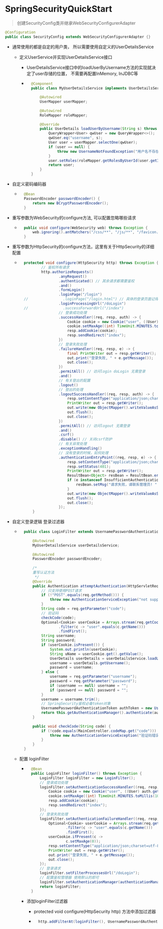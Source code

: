 # SpringSecurityQuickStart

>创建SecurityConfig类并继承WebSecurityConfigurerAdapter

```java
@Configuration
public class SecurityConfig extends WebSecurityConfigurerAdapter {}
```

* 通常使用的都是自定的用户类， 所以需要使用自定义的UserDetailsService

    * 定义UserService并实现UserDetailsService接口

        * UserDetailsService接口中的loadUserByUsername方法的实现就决定了user存储的位置， 不需要再配置InMemory, InJDBC等

        * ```java
            @Component
            public class MyUserDetailsService implements UserDetailsService {
            
                @Autowired
                UserMapper userMapper;
            
                @Autowired
                RoleMapper roleMapper;
            
                @Override
                public UserDetails loadUserByUsername(String s) throws UsernameNotFoundException {
                    QueryWrapper<User> qwUser = new QueryWrapper<>();
                    qwUser.eq("username", s);
                    User user = userMapper.selectOne(qwUser);
                    if (user == null) {
                        throw new UsernameNotFoundException("用户名不存在!");
                    }
                    user.setRoles(roleMapper.getRolesByUserId(user.getId()));
                    return user;
                }
            }
            ```

* 自定义密码编码器

    * ```java
        @Bean
        PasswordEncoder passwordEncoder() {
            return new BCryptPasswordEncoder();
        }
        ```

* 重写参数为WebSecurity的configure方法, 可以配置忽略哪些请求

    * ```java
        public void configure(WebSecurity web) throws Exception {
            web.ignoring().antMatchers("/css/**", "/js/**", "/favicon.ico");
        }
        ```

* 重写参数为HttpSecurity的configure方法，这里有关于HttpSecurity的详细配置

    * ```java
        protected void configure(HttpSecurity http) throws Exception {
                // 鉴权所有请求
                http.authorizeRequests()
                        .anyRequest()
                        .authenticated() // 其余请求都需要鉴权
                        .and()
                        .formLogin()
                        .loginPage("/login")
        //                .loginPage("/login.html") // 具体的登录页面记得前面加上 `/`
                        .loginProcessingUrl("/doLogin")
        //                .successForwardUrl("/index")
                        // 登录成功处理
                        .successHandler((req, resp, auth) -> {
                            Cookie cookie = new Cookie("user", ((User) auth.getPrincipal()).getUsername());
                            cookie.setMaxAge((int) TimeUnit.MINUTES.toMillis(10));
                            resp.addCookie(cookie);
                            resp.sendRedirect("index");
                        })
                        // 登录失败处理
                        .failureHandler((req, resp, e) -> {
                            final PrintWriter out = resp.getWriter();
                            out.print("登录失败, " + e.getMessage());
                            out.close();
                        })
                        .permitAll() // 访问login doLogin 无需登录
                        .and()
                        // 有关登出的配置
                        .logout()
                        // 登出的处理
                        .logoutSuccessHandler((req, resp, auth) -> {
                            resp.setContentType("application/json;charset=utf-8");
                            PrintWriter out = resp.getWriter();
                            out.write(new ObjectMapper().writeValueAsString(ResultBean.ok("注销成功")));
                            out.flush();
                            out.close();
                        })
                        .permitAll() // 访问logout 无需登录
                        .and()
                        .csrf()
                        .disable() // 关闭csrf防护
                        // 有关异常处理
                        .exceptionHandling()
                        // 没有登录的时候，如何处理
                        .authenticationEntryPoint((req, resp, e) -> {
                            resp.setContentType("application/json;charset=utf-8");
                            resp.setStatus(401);
                            PrintWriter out = resp.getWriter();
                            ResultBean<Object> resBean = ResultBean.error("访问失败!");
                            if (e instanceof InsufficientAuthenticationException) {
                                resBean.setMsg("请求失败，请联系管理员! " + e.getMessage());
                            }
                            out.write(new ObjectMapper().writeValueAsString(resBean));
                            out.flush();
                            out.close();
                        });
            }
        ```

* 自定义登录逻辑 登录过滤器

    * ```java
        public class LoginFilter extends UsernamePasswordAuthenticationFilter {
        
            @Autowired
            MyUserDetailsService userDetailsService;
        
            @Autowired
            PasswordEncoder passwordEncoder;
        
            /*
            重写认证方法
             */
            @Override
            public Authentication attemptAuthentication(HttpServletRequest req, HttpServletResponse response) throws AuthenticationException {
                // 只支持使用POST请求
                if (!"POST".equals(req.getMethod())) {
                    throw new AuthenticationServiceException("not support method " + req.getMethod());
                }
                String code = req.getParameter("code");
                // 验证码
                checkCode(code);
                Optional<Cookie> userCookie = Arrays.stream(req.getCookies() != null ? req.getCookies() : new Cookie[]{})
                        .filter(c -> "user".equals(c.getName()))
                        .findFirst();
                String username;
                String password;
                if (userCookie.isPresent()) {
                    System.out.println(userCookie);
                    String uName = userCookie.get().getValue();
                    UserDetails userDetails = userDetailsService.loadUserByUsername(uName);
                    username = userDetails.getUsername();
                    password = username;
                } else {
                    username = req.getParameter("username");
                    password = req.getParameter("password");
                    if (username == null) username = "";
                    if (password == null) password = "";
                }
                username = username.trim();
                // SpringSecurity鉴权必备token对象
                UsernamePasswordAuthenticationToken authToken = new UsernamePasswordAuthenticationToken(username, password);
                return this.getAuthenticationManager().authenticate(authToken);
            }
        
            public void checkCode(String code) {
                if (!code.equals(MainController.codeMap.get("code"))) {
                    throw new AuthenticationServiceException("验证码错误");
                }
            }
        }
        ```

    * 配置 loginFilter

        * ```java
            @Bean
            public LoginFilter loginFilter() throws Exception {
                LoginFilter loginFilter = new LoginFilter();
                // 登录成功处理
                loginFilter.setAuthenticationSuccessHandler((req, resp, auth) -> {
                    Cookie cookie = new Cookie("user", ((User) auth.getPrincipal()).getUsername());
                    cookie.setMaxAge((int) TimeUnit.MINUTES.toMillis(10));
                    resp.addCookie(cookie);
                    resp.sendRedirect("index");
                });
                // 登录失败处理
                loginFilter.setAuthenticationFailureHandler((req, resp, e) -> {
                    Optional<Cookie> userCookie = Arrays.stream(req.getCookies() != null ? req.getCookies() : new Cookie[]{})
                            .filter(c -> "user".equals(c.getName()))
                            .findFirst();
                    userCookie.ifPresent(c ->
                            c.setMaxAge(0));
                    resp.setContentType("application/json;charset=utf-8");
                    PrintWriter out = resp.getWriter();
                    out.print("登录失败, " + e.getMessage());
                    out.close();
                });
                // 登录请求
                loginFilter.setFilterProcessesUrl("/doLogin");
                // 配置鉴权管理器 使用默认的即可
                loginFilter.setAuthenticationManager(authenticationManagerBean());
                return loginFilter;
            }
            ```

        * 添加loginFilter过滤器

            * protected void configure(HttpSecurity http) 方法中添加过滤器

            * ```java
                http.addFilterAt(loginFilter(), UsernamePasswordAuthenticationFilter.class);
                ```

